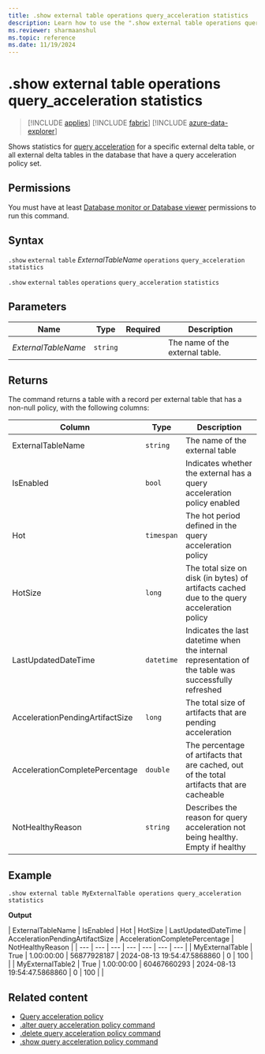 ```yaml
---
title: .show external table operations query_acceleration statistics
description: Learn how to use the ".show external table operations query_acceleration statistics" to accelerate queries over external delta tables.
ms.reviewer: sharmaanshul
ms.topic: reference
ms.date: 11/19/2024
---
```

# .show external table operations query_acceleration statistics

> [!INCLUDE [applies](../includes/applies-to-version/applies.md)] [!INCLUDE [fabric](../includes/applies-to-version/fabric.md)] [!INCLUDE [azure-data-explorer](../includes/applies-to-version/azure-data-explorer.md)]

Shows statistics for [query acceleration](query-acceleration-policy.md) for a specific external delta table, or all external delta tables in the database that have a query acceleration policy set.

## Permissions

You must have at least [Database monitor or Database viewer](../access-control/role-based-access-control.md) permissions to run this command.

## Syntax

`.show` `external` `table` *ExternalTableName* `operations` `query_acceleration` `statistics`

`.show` `external` `tables` `operations` `query_acceleration` `statistics`

## Parameters

| Name                | Type     | Required           | Description                     |
| ------------------- | -------- | ------------------ | ------------------------------- |
| *ExternalTableName* | `string` |  | The name of the external table. |

## Returns

The command returns a table with a record per external table that has a non-null policy, with the following columns:

| Column                          | Type       | Description                                                                                          |
| ------------------------------- | ---------- | ---------------------------------------------------------------------------------------------------- |
| ExternalTableName               | `string`   | The name of the external table                                                                       |
| IsEnabled                       | `bool`     | Indicates whether the external has a query acceleration policy enabled                               |
| Hot                             | `timespan` | The hot period defined in the query acceleration policy                                              |
| HotSize                         | `long`     | The total size on disk (in bytes) of artifacts cached due to the query acceleration policy           |
| LastUpdatedDateTime             | `datetime` | Indicates the last datetime when the internal representation of the table was successfully refreshed |
| AccelerationPendingArtifactSize | `long`     | The total size of artifacts that are pending acceleration                                            |
|AccelerationCompletePercentage | `double`  | The percentage of artifacts that are cached, out of the total artifacts that are cacheable           |
|NotHealthyReason               | `string`  | Describes the reason for query acceleration not being healthy. Empty if healthy                      |

## Example

```Kusto
.show external table MyExternalTable operations query_acceleration statistics
```

**Output**

| ExternalTableName | IsEnabled | Hot | HotSize | LastUpdatedDateTime | AccelerationPendingArtifactSize | AccelerationCompletePercentage | NotHealthyReason |
| --- | --- | --- | --- | --- | --- | --- |
| MyExternalTable | True | 1.00:00:00 | 56877928187 | 2024-08-13 19:54:47.5868860 | 0 | 100 | |
| MyExternalTable2 | True | 1.00:00:00 | 60467660293 | 2024-08-13 19:54:47.5868860 | 0 | 100 | |

## Related content

* [Query acceleration policy](query-acceleration-policy.md)
* [.alter query acceleration policy command](alter-query-acceleration-policy-command.md)
* [.delete query acceleration policy command](delete-query-acceleration-policy-command.md)
* [.show query acceleration policy command](show-query-acceleration-policy-command.md)
